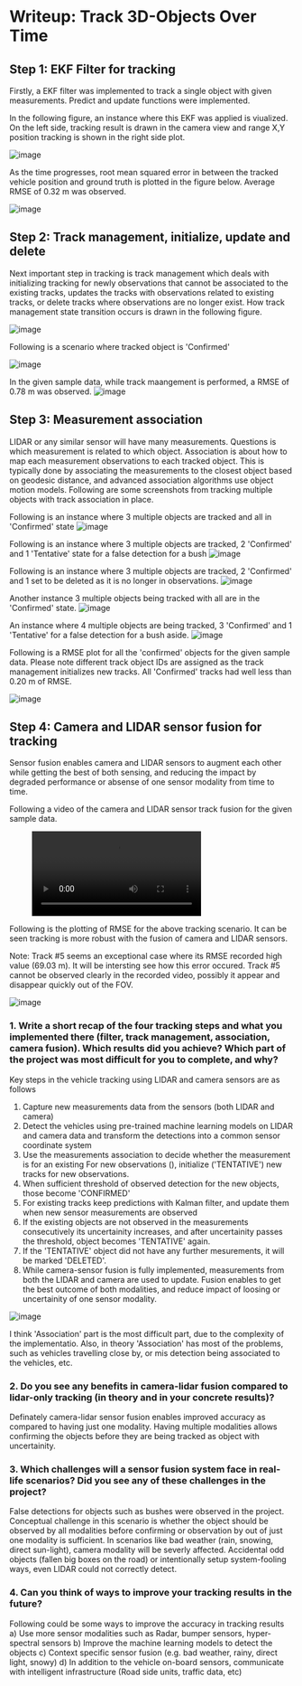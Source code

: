 # Writeup: Track 3D-Objects Over Time

## Step 1: EKF Filter for tracking

Firstly, a EKF filter was implemented to track a single object with given measurements. Predict and update functions were implemented. 

In the following figure, an instance where this EKF was applied is viualized. On the left side, tracking result is drawn in the camera view and range X,Y position tracking is shown in the right side plot.

![image](resources/step1_track_vis%201.png)

As the time progresses, root mean squared error in between the tracked vehicle position and ground truth is plotted in the figure below. Average RMSE of 0.32 m was observed.

![image](resources/step1_rmse.png)

## Step 2: Track management, initialize, update and delete

Next important step in tracking is track management which deals with initializing tracking for newly observations that cannot be associated to the existing tracks, updates the tracks with observations related to existing tracks, or delete tracks where observations are no longer exist. How track management state transition occurs is drawn in the following figure. 

![image](resources/track_management.png)               

Following is a scenario where tracked object is 'Confirmed'

![image](resources/step2_tracking.png)

In the given sample data, while track maangement is performed, a RMSE of 0.78 m was observed.
![image](resources/step2_rmse.png)

## Step 3: Measurement association

LIDAR or any similar sensor will have many measurements. Questions is which measurement is related to which object. Association is about how to map each measurement observations to each tracked object. This is typically done by associating the measurements to the closest object based on geodesic distance, and advanced association algorithms use object motion models. Following are some screenshots from tracking multiple objects with track association in place.

Following is an instance where 3 multiple objects are tracked and all in 'Confirmed' state
![image](resources/step3_det_1.png)

Following is an instance where 3 multiple objects are tracked, 2 'Confirmed' and 1 'Tentative' state for a false detection for a bush
![image](resources/step3_det_2.png)

Following is an instance where 3 multiple objects are tracked, 2 'Confirmed' and 1 set to be deleted as it is no longer in observations.
![image](resources/step3_det_3.png)

Another instance 3 multiple objects being tracked with all are in the 'Confirmed' state.
![image](resources/step3_det_4.png)

An instance where 4 multiple objects are being tracked, 3 'Confirmed' and 1 'Tentative' for a false detection for a bush aside.
![image](resources/step3_det_5.png)

Following is a RMSE plot for all the 'confirmed' objects for the given sample data. Please note different track object IDs 
are assigned as the track management initializes new tracks. All 'Confirmed' tracks had well less than 0.20 m of RMSE. 

![image](resources/step3_rmse.png)

## Step 4: Camera and LIDAR sensor fusion for tracking

Sensor fusion enables camera and LIDAR sensors to augment each other while getting the best of both sensing, and reducing the impact by degraded performance or absense of one sensor modality from time to time.

Following a video of the camera and LIDAR sensor track fusion for the given sample data.

<figure class="video_container">
 <video controls="true" allowfullscreen="true">
 <source src="./resources/my_tracking_results.mp4" type="video/mp4">
 </video>
</figure>

Following is the plotting of RMSE for the above tracking scenario. It can be seen tracking is more robust with the fusion of camera and LIDAR sensors. 

Note: Track #5 seems an exceptional case where its RMSE recorded high value (69.03 m). It will be intersting see how this error occured. Track #5 cannot be observed clearly in the recorded video, possibly it appear and disappear quickly out of the FOV.

![image](resources/step4_rmse.png)


### 1. Write a short recap of the four tracking steps and what you implemented there (filter, track management, association, camera fusion). Which results did you achieve? Which part of the project was most difficult for you to complete, and why?

Key steps in the vehicle tracking using LIDAR and camera sensors are as follows

1) Capture new measurements data from the sensors (both LIDAR and camera)
2) Detect the vehicles using pre-trained machine learning models on LIDAR and camera data and transform the detections into a common sensor coordinate system
3) Use the measurements association to decide whether the measurement is for an existing For new observations (), initialize ('TENTATIVE') new tracks for new observations.
4) When sufficient threshold of observed detection for the new objects, those become 'CONFIRMED'
4) For existing tracks keep predictions with Kalman filter, and update them when new sensor measurements are observed
5) If the existing objects are not observed in the measurements consecutively its uncertainity increases, and after uncertainity passes the threshold, object becomes 'TENTATIVE' again.
6) If the 'TENTATIVE' object did not have any further mesurements, it will be marked 'DELETED'.
7) While camera-sensor fusion is fully implemented, measurements from both the LIDAR and camera are used to update. Fusion enables to get the best outcome of both modalities, and reduce impact of loosing or uncertainity of one sensor modality.

![image](resources/track_management.png)     

I think 'Association' part is the most difficult part, due to the complexity of the implementatio. Also, in theory 'Association' has most of the problems, such as vehicles travelling close by, or mis detection being associated to the vehicles, etc.

### 2. Do you see any benefits in camera-lidar fusion compared to lidar-only tracking (in theory and in your concrete results)? 

Definately camera-lidar sensor fusion enables improved accuracy as compared to having just one modality. Having multiple modalities allows confirming the objects before they are being tracked as object with uncertainity. 

### 3. Which challenges will a sensor fusion system face in real-life scenarios? Did you see any of these challenges in the project?

False detections for objects such as bushes were observed in the project. Conceptual challenge in this scenario is whether the object should be observed by all modalities before confirming or observation by out of just one modality is sufficient. In scenarios like bad weather (rain, snowing, direct sun-light), camera modality will be severly affected. Accidental odd objects (fallen big boxes on the road) or intentionally setup system-fooling ways, even LIDAR could not correctly detect.  

### 4. Can you think of ways to improve your tracking results in the future?

Following could be some ways to improve the accuracy in tracking results
a) Use more sensor modalities such as Radar, bumper sensors, hyper-spectral sensors
b) Improve the machine learning models to detect the objects
c) Context specific sensor fusion (e.g. bad weather, rainy, direct light, snowy)
d) In addition to the vehicle on-board sensors, communicate with intelligent infrastructure (Road side units, traffic data, etc)
